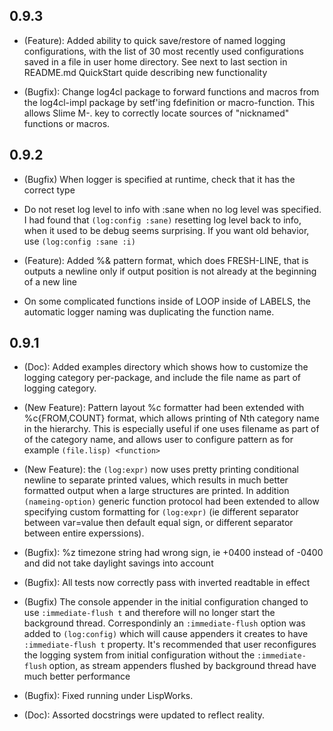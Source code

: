 ## 0.9.3

* (Feature): Added ability to quick save/restore of named logging
  configurations, with the list of 30 most recently used
  configurations saved in a file in user home directory. See next to
  last section in README.md QuickStart quide describing new
  functionality

* (Bugfix): Change log4cl package to forward functions and macros from the
  log4cl-impl package by setf'ing fdefinition or macro-function. This allows
  Slime M-. key to correctly locate sources of "nicknamed" functions or macros.

## 0.9.2
* (Bugfix) When logger is specified at runtime, check that it has the correct type

* Do not reset log level to info with :sane when no log level was
  specified. I had found that `(log:config :sane)` resetting log level
  back to info, when it used to be debug seems surprising. If you want
  old behavior, use `(log:config :sane :i)`

* (Feature): Added %& pattern format, which does FRESH-LINE, that is
  outputs a newline only if output position is not already at the
  beginning of a new line

* On some complicated functions inside of LOOP inside of LABELS, the
  automatic logger naming was duplicating the function name.

## 0.9.1

* (Doc): Added examples directory which shows how to customize the
  logging category per-package, and include the file name as part of
  logging category.

* (New Feature): Pattern layout %c formatter had been extended with
  %c{FROM,COUNT} format, which allows printing of Nth category name in
  the hierarchy. This is especially useful if one uses filename as
  part of of the category name, and allows user to configure pattern
  as for example `(file.lisp) <function>`

* (New Feature): the `(log:expr)` now uses pretty printing conditional
  newline to separate printed values, which results in much better
  formatted output when a large structures are printed. In addition
  `(nameing-option)` generic function protocol had been extended to
  allow specifying custom formatting for `(log:expr)` (ie different
  separator between var=value then default equal sign, or different
  separator between entire experssions).

* (Bugfix): %z timezone string had wrong sign, ie +0400 instead of -0400
  and did not take daylight savings into account

* (Bugfix): All tests now correctly pass with inverted readtable in
  effect

* (Bugfix) The console appender in the initial configuration changed
  to use `:immediate-flush t` and therefore will no longer start the
  background thread. Correspondinly an `:immediate-flush` option was
  added to `(log:config)` which will cause appenders it creates to
  have `:immediate-flush t` property. It's recommended that user
  reconfigures the logging system from initial configuration without
  the `:immediate-flush` option, as stream appenders flushed by
  background thread have much better performance

* (Bugfix): Fixed running under LispWorks.

* (Doc): Assorted docstrings were updated to reflect reality.
